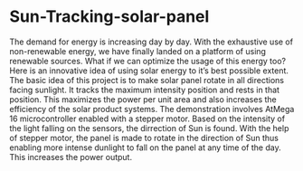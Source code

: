 # Sun-Tracking-solar-panel
The demand for energy is increasing day by day. With the exhaustive use of non-renewable energy, we have finally landed on a platform of using renewable sources. What if we can optimize the usage of this energy too? Here is an innovative idea of using solar energy to it’s best possible extent. The basic idea of this project is to make solar panel rotate in all directions facing sunlight. It tracks the maximum intensity position and rests in that position. This maximizes the power per unit area and also increases the efficiency of the solar product systems. The demonstration involves AtMega 16 microcontroller enabled with a stepper motor. Based on the intensity of the light falling on the sensors, the dirrection of Sun is found. With the help of stepper motor, the panel is made to rotate in the direction of Sun thus enabling more intense dunlight to fall on the panel at any time of the day. This increases the power output.
